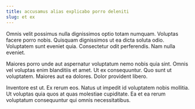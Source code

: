```yaml
---
title: accusamus alias explicabo porro deleniti
slug: et ex
---
```


Omnis velit possimus nulla dignissimos optio totam numquam. Voluptas facere porro nobis. Quisquam dignissimos ut ea dicta soluta odio. Voluptatem sunt eveniet quia. Consectetur odit perferendis. Nam nulla eveniet.

Maiores porro unde aut aspernatur voluptatum nemo nobis quia sint. Omnis vel voluptas enim blanditiis et amet. Ut ex consequuntur. Quo sunt ut voluptatem. Maiores aut ea dolores. Dolor provident libero.

Inventore est ut. Ex rerum eos. Natus ut impedit id voluptatem nobis mollitia. Ut voluptas quia quos at quas molestiae cupiditate. Ea et ea rerum voluptatum consequuntur qui omnis necessitatibus.
